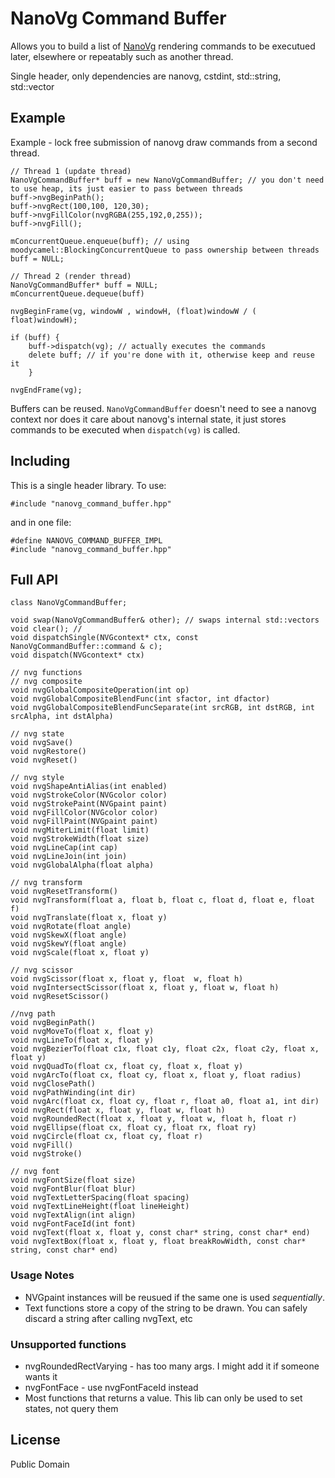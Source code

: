 # NanoVg Command Buffer
Allows you to build a list of [NanoVg](https://github.com/memononen/nanovg) rendering commands to be executued later, elsewhere or repeatably such as another thread.

Single header, only dependencies are nanovg, cstdint, std::string, std::vector

## Example
Example - lock free submission of nanovg draw commands from a second thread.
```
// Thread 1 (update thread)
NanoVgCommandBuffer* buff = new NanoVgCommandBuffer; // you don't need to use heap, its just easier to pass between threads
buff->nvgBeginPath();
buff->nvgRect(100,100, 120,30);
buff->nvgFillColor(nvgRGBA(255,192,0,255));
buff->nvgFill();

mConcurrentQueue.enqueue(buff); // using moodycamel::BlockingConcurrentQueue to pass ownership between threads
buff = NULL;

// Thread 2 (render thread)
NanoVgCommandBuffer* buff = NULL;
mConcurrentQueue.dequeue(buff)

nvgBeginFrame(vg, windowW , windowH, (float)windowW / ( float)windowH);

if (buff) {
	buff->dispatch(vg); // actually executes the commands
	delete buff; // if you're done with it, otherwise keep and reuse it
	}
	
nvgEndFrame(vg);
``` 

Buffers can be reused. `NanoVgCommandBuffer` doesn't need to see a nanovg context nor does it care about nanovg's internal state, it just stores commands to be executed when `dispatch(vg)` is called.

## Including
This is a single header library. To use:
```
#include "nanovg_command_buffer.hpp"
```
and in one file:
```
#define NANOVG_COMMAND_BUFFER_IMPL
#include "nanovg_command_buffer.hpp"
```


## Full API
```
class NanoVgCommandBuffer;

void swap(NanoVgCommandBuffer& other); // swaps internal std::vectors
void clear(); // 
void dispatchSingle(NVGcontext* ctx, const NanoVgCommandBuffer::command & c);
void dispatch(NVGcontext* ctx)

// nvg functions
// nvg composite
void nvgGlobalCompositeOperation(int op)
void nvgGlobalCompositeBlendFunc(int sfactor, int dfactor)
void nvgGlobalCompositeBlendFuncSeparate(int srcRGB, int dstRGB, int srcAlpha, int dstAlpha)

// nvg state
void nvgSave()
void nvgRestore()
void nvgReset()

// nvg style
void nvgShapeAntiAlias(int enabled)
void nvgStrokeColor(NVGcolor color)
void nvgStrokePaint(NVGpaint paint)
void nvgFillColor(NVGcolor color)
void nvgFillPaint(NVGpaint paint)
void nvgMiterLimit(float limit)
void nvgStrokeWidth(float size)
void nvgLineCap(int cap)
void nvgLineJoin(int join)
void nvgGlobalAlpha(float alpha)

// nvg transform
void nvgResetTransform()
void nvgTransform(float a, float b, float c, float d, float e, float f)
void nvgTranslate(float x, float y)
void nvgRotate(float angle)
void nvgSkewX(float angle)
void nvgSkewY(float angle)
void nvgScale(float x, float y)

// nvg scissor
void nvgScissor(float x, float y, float  w, float h)
void nvgIntersectScissor(float x, float y, float w, float h)
void nvgResetScissor()

//nvg path
void nvgBeginPath()
void nvgMoveTo(float x, float y)
void nvgLineTo(float x, float y)
void nvgBezierTo(float c1x, float c1y, float c2x, float c2y, float x, float y)
void nvgQuadTo(float cx, float cy, float x, float y)
void nvgArcTo(float cx, float cy, float x, float y, float radius)
void nvgClosePath()
void nvgPathWinding(int dir)
void nvgArc(float cx, float cy, float r, float a0, float a1, int dir)
void nvgRect(float x, float y, float w, float h)
void nvgRoundedRect(float x, float y, float w, float h, float r)
void nvgEllipse(float cx, float cy, float rx, float ry)
void nvgCircle(float cx, float cy, float r)
void nvgFill()
void nvgStroke()

// nvg font
void nvgFontSize(float size)
void nvgFontBlur(float blur)
void nvgTextLetterSpacing(float spacing)
void nvgTextLineHeight(float lineHeight)
void nvgTextAlign(int align)
void nvgFontFaceId(int font)
void nvgText(float x, float y, const char* string, const char* end)
void nvgTextBox(float x, float y, float breakRowWidth, const char* string, const char* end)
```

### Usage Notes
- NVGpaint instances will be reusued if the same one is used *sequentially*.
- Text functions store a copy of the string to be drawn. You can safely discard a string after calling nvgText, etc

### Unsupported functions
- nvgRoundedRectVarying - has too many args. I might add it if someone wants it
- nvgFontFace  - use nvgFontFaceId instead
- Most functions that returns a value. This lib can only be used to set states, not query them

## License
Public Domain
